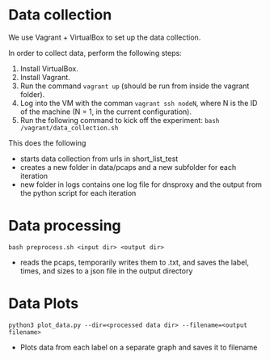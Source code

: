 # Data collection 

We use Vagrant + VirtualBox to set up the data collection. 

In order to collect data, perform the following steps:

1. Install VirtualBox.
2. Install Vagrant.
3. Run the command `vagrant up` (should be run from inside the vagrant folder).
4. Log into the VM with the comman `vagrant ssh nodeN`, where N is the ID of the machine (N = 1, in the current configuration). 
5. Run the following command to kick off the experiment: `bash /vagrant/data_collection.sh`

This does the following
- starts data collection from urls in short_list_test
- creates a new folder in data/pcaps and a new subfolder for each iteration
- new folder in logs contains one log file for dnsproxy and the output from the python script for each iteration

# Data processing

`bash preprocess.sh <input dir> <output dir>`
   - reads the pcaps, temporarily writes them to .txt, and saves the label, times, and sizes to a json file in the output directory

# Data Plots

`python3 plot_data.py --dir=<processed data dir> --filename=<output filename>`
   - Plots data from each label on a separate graph and saves it to filename
